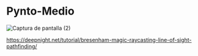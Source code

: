 # Pynto-Medio
![Captura de pantalla (2)](https://user-images.githubusercontent.com/20667923/196031512-51cd30b1-002f-41c4-860d-25fc89cdba20.png)

https://deepnight.net/tutorial/bresenham-magic-raycasting-line-of-sight-pathfinding/
